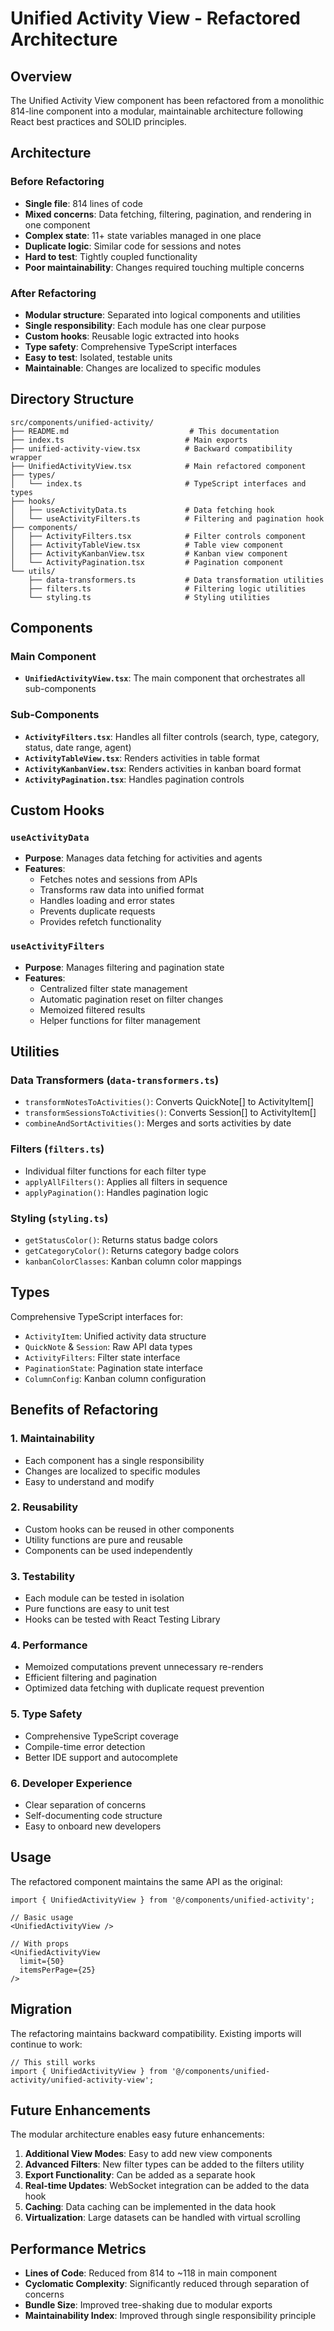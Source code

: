 # Unified Activity View - Refactored Architecture

## Overview

The Unified Activity View component has been refactored from a monolithic 814-line component into a modular, maintainable architecture following React best practices and SOLID principles.

## Architecture

### Before Refactoring
- **Single file**: 814 lines of code
- **Mixed concerns**: Data fetching, filtering, pagination, and rendering in one component
- **Complex state**: 11+ state variables managed in one place
- **Duplicate logic**: Similar code for sessions and notes
- **Hard to test**: Tightly coupled functionality
- **Poor maintainability**: Changes required touching multiple concerns

### After Refactoring
- **Modular structure**: Separated into logical components and utilities
- **Single responsibility**: Each module has one clear purpose
- **Custom hooks**: Reusable logic extracted into hooks
- **Type safety**: Comprehensive TypeScript interfaces
- **Easy to test**: Isolated, testable units
- **Maintainable**: Changes are localized to specific modules

## Directory Structure

```
src/components/unified-activity/
├── README.md                           # This documentation
├── index.ts                           # Main exports
├── unified-activity-view.tsx          # Backward compatibility wrapper
├── UnifiedActivityView.tsx            # Main refactored component
├── types/
│   └── index.ts                       # TypeScript interfaces and types
├── hooks/
│   ├── useActivityData.ts             # Data fetching hook
│   └── useActivityFilters.ts          # Filtering and pagination hook
├── components/
│   ├── ActivityFilters.tsx            # Filter controls component
│   ├── ActivityTableView.tsx          # Table view component
│   ├── ActivityKanbanView.tsx         # Kanban view component
│   └── ActivityPagination.tsx         # Pagination component
└── utils/
    ├── data-transformers.ts           # Data transformation utilities
    ├── filters.ts                     # Filtering logic utilities
    └── styling.ts                     # Styling utilities
```

## Components

### Main Component
- **`UnifiedActivityView.tsx`**: The main component that orchestrates all sub-components

### Sub-Components
- **`ActivityFilters.tsx`**: Handles all filter controls (search, type, category, status, date range, agent)
- **`ActivityTableView.tsx`**: Renders activities in table format
- **`ActivityKanbanView.tsx`**: Renders activities in kanban board format
- **`ActivityPagination.tsx`**: Handles pagination controls

## Custom Hooks

### `useActivityData`
- **Purpose**: Manages data fetching for activities and agents
- **Features**:
  - Fetches notes and sessions from APIs
  - Transforms raw data into unified format
  - Handles loading and error states
  - Prevents duplicate requests
  - Provides refetch functionality

### `useActivityFilters`
- **Purpose**: Manages filtering and pagination state
- **Features**:
  - Centralized filter state management
  - Automatic pagination reset on filter changes
  - Memoized filtered results
  - Helper functions for filter management

## Utilities

### Data Transformers (`data-transformers.ts`)
- `transformNotesToActivities()`: Converts QuickNote[] to ActivityItem[]
- `transformSessionsToActivities()`: Converts Session[] to ActivityItem[]
- `combineAndSortActivities()`: Merges and sorts activities by date

### Filters (`filters.ts`)
- Individual filter functions for each filter type
- `applyAllFilters()`: Applies all filters in sequence
- `applyPagination()`: Handles pagination logic

### Styling (`styling.ts`)
- `getStatusColor()`: Returns status badge colors
- `getCategoryColor()`: Returns category badge colors
- `kanbanColorClasses`: Kanban column color mappings

## Types

Comprehensive TypeScript interfaces for:
- `ActivityItem`: Unified activity data structure
- `QuickNote` & `Session`: Raw API data types
- `ActivityFilters`: Filter state interface
- `PaginationState`: Pagination state interface
- `ColumnConfig`: Kanban column configuration

## Benefits of Refactoring

### 1. **Maintainability**
- Each component has a single responsibility
- Changes are localized to specific modules
- Easy to understand and modify

### 2. **Reusability**
- Custom hooks can be reused in other components
- Utility functions are pure and reusable
- Components can be used independently

### 3. **Testability**
- Each module can be tested in isolation
- Pure functions are easy to unit test
- Hooks can be tested with React Testing Library

### 4. **Performance**
- Memoized computations prevent unnecessary re-renders
- Efficient filtering and pagination
- Optimized data fetching with duplicate request prevention

### 5. **Type Safety**
- Comprehensive TypeScript coverage
- Compile-time error detection
- Better IDE support and autocomplete

### 6. **Developer Experience**
- Clear separation of concerns
- Self-documenting code structure
- Easy to onboard new developers

## Usage

The refactored component maintains the same API as the original:

```tsx
import { UnifiedActivityView } from '@/components/unified-activity';

// Basic usage
<UnifiedActivityView />

// With props
<UnifiedActivityView 
  limit={50}
  itemsPerPage={25}
/>
```

## Migration

The refactoring maintains backward compatibility. Existing imports will continue to work:

```tsx
// This still works
import { UnifiedActivityView } from '@/components/unified-activity/unified-activity-view';
```

## Future Enhancements

The modular architecture enables easy future enhancements:

1. **Additional View Modes**: Easy to add new view components
2. **Advanced Filters**: New filter types can be added to the filters utility
3. **Export Functionality**: Can be added as a separate hook
4. **Real-time Updates**: WebSocket integration can be added to the data hook
5. **Caching**: Data caching can be implemented in the data hook
6. **Virtualization**: Large datasets can be handled with virtual scrolling

## Performance Metrics

- **Lines of Code**: Reduced from 814 to ~118 in main component
- **Cyclomatic Complexity**: Significantly reduced through separation of concerns
- **Bundle Size**: Improved tree-shaking due to modular exports
- **Maintainability Index**: Improved through single responsibility principle